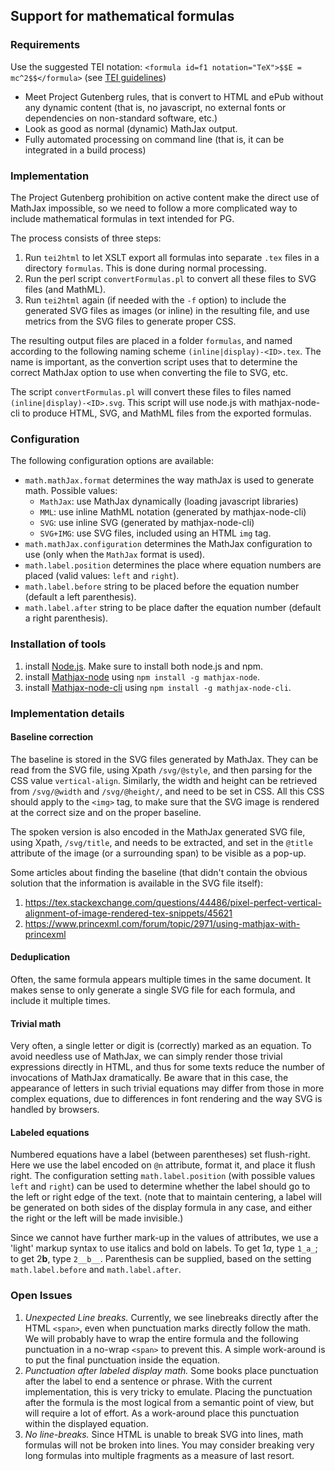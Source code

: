 
## Support for mathematical formulas


### Requirements

Use the suggested TEI notation: `<formula id=f1 notation="TeX">$$E = mc^2$$</formula>` (see [TEI guidelines](http://www.tei-c.org/release/doc/tei-p5-doc/en/html/FT.html#FTFOR))

* Meet Project Gutenberg rules, that is convert to HTML and ePub without any dynamic content (that is, no javascript, no external fonts or dependencies on non-standard software, etc.)
* Look as good as normal (dynamic) MathJax output.
* Fully automated processing on command line (that is, it can be integrated in a build process)


### Implementation

The Project Gutenberg prohibition on active content make the direct use of MathJax impossible, so we need to follow a more complicated way to include mathematical formulas in text intended for PG.

The process consists of three steps:

1. Run `tei2html` to let XSLT export all formulas into separate `.tex` files in a directory `formulas`. This is done during normal processing.
2. Run the perl script `convertFormulas.pl` to convert all these files to SVG files (and MathML).
3. Run `tei2html` again (if needed with the `-f` option) to include the generated SVG files as images (or inline) in the resulting file, and use metrics from the SVG files to generate proper CSS.

The resulting output files are placed in a folder `formulas`, and named according to the following naming scheme `(inline|display)-<ID>.tex`. The name is important, as the convertion script uses that to determine the correct MathJax option to use when converting the file to SVG, etc.

The script `convertFormulas.pl` will convert these files to files named `(inline|display)-<ID>.svg`. This script will use node.js with mathjax-node-cli to produce HTML, SVG, and MathML files from the exported formulas.


### Configuration

The following configuration options are available:

* `math.mathJax.format` determines the way mathJax is used to generate math. Possible values:
  * `MathJax`: use MathJax dynamically (loading javascript libraries)
  * `MML`: use inline MathML notation (generated by mathjax-node-cli)
  * `SVG`: use inline SVG (generated by mathjax-node-cli)
  * `SVG+IMG`: use SVG files, included using an HTML `img` tag.
* `math.mathJax.configuration` determines the MathJax configuration to use (only when the `MathJax` format is used).
* `math.label.position` determines the place where equation numbers are placed (valid values: `left` and `right`).
* `math.label.before` string to be placed before the equation number (default a left parenthesis).
* `math.label.after` string to be place dafter the equation number (default a right parenthesis).

### Installation of tools

1. install [Node.js](https://nodejs.org/en/). Make sure to install both node.js and npm.
2. install [Mathjax-node](https://github.com/mathjax/mathjax-node) using `npm install -g mathjax-node`.
3. install [Mathjax-node-cli](https://github.com/mathjax/mathjax-node-cli) using `npm install -g mathjax-node-cli`.

### Implementation details

#### Baseline correction

The baseline is stored in the SVG files generated by MathJax. They can be read from the SVG file, using Xpath `/svg/@style`, and then parsing for the CSS value `vertical-align`. Similarly, the width and height can be retrieved from `/svg/@width` and `/svg/@height/`, and need to be set in CSS. All this CSS should apply to the `<img>` tag, to make sure that the SVG image is rendered at the correct size and on the proper baseline.

The spoken version is also encoded in the MathJax generated SVG file, using Xpath, `/svg/title`, and needs to be extracted, and set in the `@title` attribute of the image (or a surrounding span) to be visible as a pop-up.

Some articles about finding the baseline (that didn't contain the obvious solution that the information is available in the SVG file itself):

1. https://tex.stackexchange.com/questions/44486/pixel-perfect-vertical-alignment-of-image-rendered-tex-snippets/45621
2. https://www.princexml.com/forum/topic/2971/using-mathjax-with-princexml

#### Deduplication

Often, the same formula appears multiple times in the same document. It makes sense to only generate a single SVG file for each formula, and include it multiple times.

#### Trivial math

Very often, a single letter or digit is (correctly) marked as an equation. To avoid needless use of MathJax, we can simply render those trivial expressions directly in HTML, and thus for some texts reduce the number of invocations of MathJax dramatically. Be aware that in this case, the appearance of letters in such trivial equations may differ from those in more complex equations, due to differences in font rendering and the way SVG is handled by browsers.

#### Labeled equations

Numbered equations have a label (between parentheses) set flush-right. Here we use the label encoded on `@n` attribute, format it, and place it flush right. The configuration setting ``math.label.position`` (with possible values ``left`` and ``right``) can be used to determine whether the label should go to the left or right edge of the text. (note that to maintain centering, a label will be generated on both sides of the display formula in any case, and either the right or the left will be made invisible.)

Since we cannot have further mark-up in the values of attributes, we use a 'light' markup syntax to use italics and bold on labels. To get 1*a*, type ``1_a_``; to get 2**b**, type ``2__b__``. Parenthesis can be supplied, based on the setting ``math.label.before`` and ``math.label.after``.

### Open Issues

1. _Unexpected Line breaks._ Currently, we see linebreaks directly after the HTML ``<span>``, even when punctuation marks directly follow the math. We will probably have to wrap the entire formula and the following punctuation in a no-wrap ``<span>`` to prevent this. A simple work-around is to put the final punctuation inside the equation.
2. _Punctuation after labeled display math._ Some books place punctuation after the label to end a sentence or phrase. With the current implementation, this is very tricky to emulate. Placing the punctuation after the formula is the most logical from a semantic point of view, but will require a lot of effort. As a work-around place this punctuation within the displayed equation.
3. _No line-breaks._ Since HTML is unable to break SVG into lines, math formulas will not be broken into lines. You may consider breaking very long formulas into multiple fragments as a measure of last resort.


